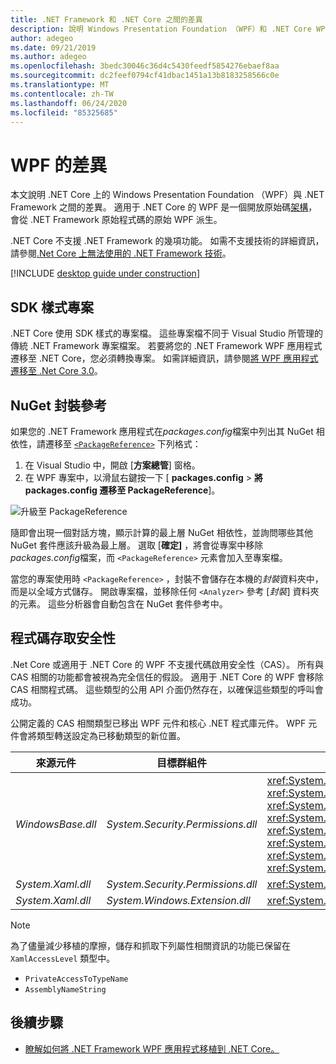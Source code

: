 ```yaml
---
title: .NET Framework 和 .NET Core 之間的差異
description: 說明 Windows Presentation Foundation （WPF）和 .NET Core WPF 的 .NET Framework 執行之間的差異。 在遷移您的應用程式時，您應該考慮這些不相容性。
author: adegeo
ms.date: 09/21/2019
ms.author: adegeo
ms.openlocfilehash: 3bedc30046c36d4c5430feedf5854276ebaef8aa
ms.sourcegitcommit: dc2feef0794cf41dbac1451a13b8183258566c0e
ms.translationtype: MT
ms.contentlocale: zh-TW
ms.lasthandoff: 06/24/2020
ms.locfileid: "85325685"
---
```

# <a name="differences-in-wpf"></a>WPF 的差異

本文說明 .NET Core 上的 Windows Presentation Foundation （WPF）與 .NET Framework 之間的差異。 適用于 .NET Core 的 WPF 是一個開放原始碼[架構](https://github.com/dotnet/wpf)，會從 .NET Framework 原始程式碼的原始 WPF 派生。

.NET Core 不支援 .NET Framework 的幾項功能。 如需不支援技術的詳細資訊，請參閱[.Net Core 上無法使用的 .NET Framework 技術](../../core/porting/net-framework-tech-unavailable.md)。

[!INCLUDE [desktop guide under construction](../../../includes/desktop-guide-preview-note.md)]

## <a name="sdk-style-projects"></a>SDK 樣式專案

.NET Core 使用 SDK 樣式的專案檔。 這些專案檔不同于 Visual Studio 所管理的傳統 .NET Framework 專案檔案。 若要將您的 .NET Framework WPF 應用程式遷移至 .NET Core，您必須轉換專案。 如需詳細資訊，請參閱[將 WPF 應用程式遷移至 .Net Core 3.0](convert-project-from-net-framework.md)。

## <a name="nuget-package-references"></a>NuGet 封裝參考

如果您的 .NET Framework 應用程式在*packages.config*檔案中列出其 NuGet 相依性，請遷移至 [`<PackageReference>`](/nuget/consume-packages/package-references-in-project-files) 下列格式：

1. 在 Visual Studio 中，開啟 [**方案總管**] 窗格。
1. 在 WPF 專案中，以滑鼠右鍵按一下 [ **packages.config**  >  **將 packages.config 遷移至 PackageReference**]。

![升級至 PackageReference](media/differences-from-net-framework/package-reference-migration.png)

隨即會出現一個對話方塊，顯示計算的最上層 NuGet 相依性，並詢問哪些其他 NuGet 套件應該升級為最上層。 選取 [**確定]** ，將會從專案中移除*packages.config*檔案，而 `<PackageReference>` 元素會加入至專案檔。

當您的專案使用時 `<PackageReference>` ，封裝不會儲存在本機的*封裝*資料夾中，而是以全域方式儲存。 開啟專案檔，並移除任何 `<Analyzer>` 參考 [*封裝*] 資料夾的元素。 這些分析器會自動包含在 NuGet 套件參考中。

## <a name="code-access-security"></a>程式碼存取安全性

.Net Core 或適用于 .NET Core 的 WPF 不支援代碼啟用安全性（CAS）。 所有與 CAS 相關的功能都會被視為完全信任的假設。 適用于 .NET Core 的 WPF 會移除 CAS 相關程式碼。 這些類型的公用 API 介面仍然存在，以確保這些類型的呼叫會成功。

公開定義的 CAS 相關類型已移出 WPF 元件和核心 .NET 程式庫元件。 WPF 元件會將類型轉送設定為已移動類型的新位置。

| 來源元件 | 目標群組件 | 類型                |
| --------------- | --------------- | ------------------- |
| *WindowsBase.dll* | *System.Security.Permissions.dll* | <xref:System.Security.Permissions.MediaPermission> <br /> <xref:System.Security.Permissions.MediaPermissionAttribute> <br /> <xref:System.Security.Permissions.MediaPermissionAudio> <br /> <xref:System.Security.Permissions.MediaPermissionImage> <br /> <xref:System.Security.Permissions.MediaPermissionVideo> <br /> <xref:System.Security.Permissions.WebBrowserPermission> <br /> <xref:System.Security.Permissions.WebBrowserPermissionAttribute> <br /> <xref:System.Security.Permissions.WebBrowserPermissionLevel> |
| *System.Xaml.dll* | *System.Security.Permissions.dll* | <xref:System.Xaml.Permissions.XamlLoadPermission> |
| *System.Xaml.dll* | *System.Windows.Extension.dll*    | <xref:System.Xaml.Permissions.XamlAccessLevel><br/> |

> [!NOTE]
> 為了儘量減少移植的摩擦，儲存和抓取下列屬性相關資訊的功能已保留在 `XamlAccessLevel` 類型中。
>
> - `PrivateAccessToTypeName`
> - `AssemblyNameString`

## <a name="next-steps"></a>後續步驟

- [瞭解如何將 .NET Framework WPF 應用程式移植到 .NET Core。](convert-project-from-net-framework.md)
